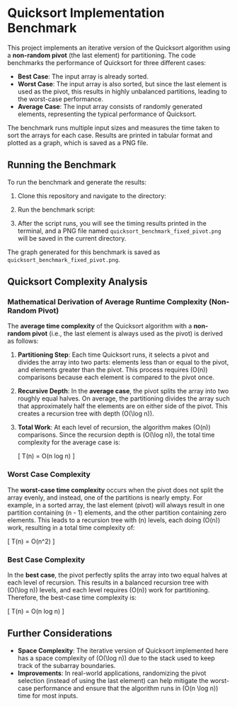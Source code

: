 # Quicksort Implementation Benchmark

This project implements an iterative version of the Quicksort algorithm using a **non-random pivot** (the last element) for partitioning. The code benchmarks the performance of Quicksort for three different cases:
- **Best Case**: The input array is already sorted.
- **Worst Case**: The input array is also sorted, but since the last element is used as the pivot, this results in highly unbalanced partitions, leading to the worst-case performance.
- **Average Case**: The input array consists of randomly generated elements, representing the typical performance of Quicksort.

The benchmark runs multiple input sizes and measures the time taken to sort the arrays for each case. Results are printed in tabular format and plotted as a graph, which is saved as a PNG file.

## Running the Benchmark

To run the benchmark and generate the results:

1. Clone this repository and navigate to the directory:
  
2. Run the benchmark script:

3. After the script runs, you will see the timing results printed in the terminal, and a PNG file named `quicksort_benchmark_fixed_pivot.png` will be saved in the current directory.


The graph generated for this benchmark is saved as `quicksort_benchmark_fixed_pivot.png`.

## Quicksort Complexity Analysis

### Mathematical Derivation of Average Runtime Complexity (Non-Random Pivot)

The **average time complexity** of the Quicksort algorithm with a **non-random pivot** (i.e., the last element is always used as the pivot) is derived as follows:

1. **Partitioning Step**:
   Each time Quicksort runs, it selects a pivot and divides the array into two parts: elements less than or equal to the pivot, and elements greater than the pivot. This process requires \(O(n)\) comparisons because each element is compared to the pivot once.

2. **Recursive Depth**:
   In the **average case**, the pivot splits the array into two roughly equal halves. On average, the partitioning divides the array such that approximately half the elements are on either side of the pivot. This creates a recursion tree with depth \(O(\log n)\).

3. **Total Work**:
   At each level of recursion, the algorithm makes \(O(n)\) comparisons. Since the recursion depth is \(O(\log n)\), the total time complexity for the average case is:

   \[
   T(n) = O(n log n)
   \]

### Worst Case Complexity

The **worst-case time complexity** occurs when the pivot does not split the array evenly, and instead, one of the partitions is nearly empty. For example, in a sorted array, the last element (pivot) will always result in one partition containing \(n - 1\) elements, and the other partition containing zero elements. This leads to a recursion tree with \(n\) levels, each doing \(O(n)\) work, resulting in a total time complexity of:

\[
T(n) = O(n^2)
\]

### Best Case Complexity

In the **best case**, the pivot perfectly splits the array into two equal halves at each level of recursion. This results in a balanced recursion tree with \(O(\log n)\) levels, and each level requires \(O(n)\) work for partitioning. Therefore, the best-case time complexity is:

\[
T(n) = O(n log n)
\]

## Further Considerations

- **Space Complexity**: The iterative version of Quicksort implemented here has a space complexity of \(O(\log n)\) due to the stack used to keep track of the subarray boundaries.
- **Improvements**: In real-world applications, randomizing the pivot selection (instead of using the last element) can help mitigate the worst-case performance and ensure that the algorithm runs in \(O(n \log n)\) time for most inputs.



